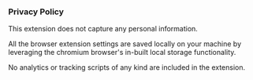 ### Privacy Policy

This extension does not capture any personal information.

All the browser extension settings are saved locally on your machine by leveraging the chromium browser's in-built local storage functionality.

No analytics or tracking scripts of any kind are included in the extension.
